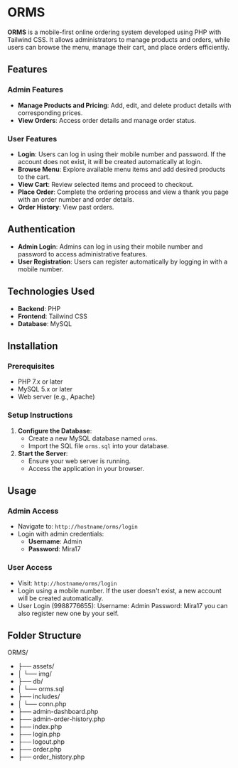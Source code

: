 # ORMS

**ORMS** is a mobile-first online ordering system developed using PHP with Tailwind CSS. It allows administrators to manage products and orders, while users can browse the menu, manage their cart, and place orders efficiently.

## Features

### Admin Features
- **Manage Products and Pricing**: Add, edit, and delete product details with corresponding prices.
- **View Orders**: Access order details and manage order status.

### User Features
- **Login**: Users can log in using their mobile number and password. If the account does not exist, it will be created automatically at login.
- **Browse Menu**: Explore available menu items and add desired products to the cart.
- **View Cart**: Review selected items and proceed to checkout.
- **Place Order**: Complete the ordering process and view a thank you page with an order number and order details.
- **Order History**: View past orders.

## Authentication

- **Admin Login**: Admins can log in using their mobile number and password to access administrative features.
- **User Registration**: Users can register automatically by logging in with a mobile number.

## Technologies Used

- **Backend**: PHP
- **Frontend**: Tailwind CSS
- **Database**: MySQL

## Installation

### Prerequisites
- PHP 7.x or later
- MySQL 5.x or later
- Web server (e.g., Apache)

### Setup Instructions
1. **Configure the Database**:
   - Create a new MySQL database named `orms`.
   - Import the SQL file `orms.sql` into your database.
2. **Start the Server**:
   - Ensure your web server is running.
   - Access the application in your browser.

## Usage

### Admin Access
- Navigate to: `http://hostname/orms/login`
- Login with admin credentials:
  - **Username**: Admin
  - **Password**: Mira17

### User Access
- Visit: `http://hostname/orms/login`
- Login using a mobile number. If the user doesn't exist, a new account will be created automatically.
- User Login (9988776655): Username: Admin Password: Mira17 you can also register new one by your self.

## Folder Structure

ORMS/
- ├── assets/
- │ └── img/
- ├── db/
- │ └── orms.sql
- ├── includes/
- │ └── conn.php
- ├── admin-dashboard.php
- ├── admin-order-history.php
- ├── index.php
- ├── login.php
- ├── logout.php
- ├── order.php
- ├── order_history.php



  
